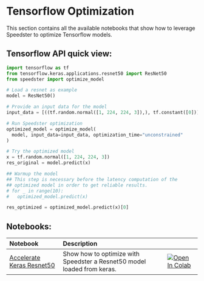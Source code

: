 # **Tensorflow Optimization**

This section contains all the available notebooks that show how to leverage Speedster to optimize Tensorflow models.

## Tensorflow API quick view:

``` python
import tensorflow as tf
from tensorflow.keras.applications.resnet50 import ResNet50
from speedster import optimize_model

# Load a resnet as example
model = ResNet50()

# Provide an input data for the model    
input_data = [((tf.random.normal([1, 224, 224, 3]),), tf.constant([0]))]

# Run Speedster optimization
optimized_model = optimize_model(
  model, input_data=input_data, optimization_time="unconstrained"
)

# Try the optimized model
x = tf.random.normal([1, 224, 224, 3])
res_original = model.predict(x)

## Warmup the model
## This step is necessary before the latency computation of the 
## optimized model in order to get reliable results.
# for _ in range(10):
#   optimized_model.predict(x)

res_optimized = optimized_model.predict(x)[0]
```

## Notebooks:
| Notebook                                                                                                                                       | Description                                                            |                                                                                                                                                                                                                                                                                                             |
|:-----------------------------------------------------------------------------------------------------------------------------------------------|:-----------------------------------------------------------------------|:------------------------------------------------------------------------------------------------------------------------------------------------------------------------------------------------------------------------------------------------------------------------------------------------------------|
| [Accelerate Keras Resnet50](https://github.com/nebuly-ai/nebullvm/blob/main/notebooks/speedster/tensorflow/Accelerate_Tensorflow_ResNet50_with_Speedster.ipynb) | Show how to optimize with Speedster a Resnet50 model loaded from keras. | [![Open In Colab](https://colab.research.google.com/assets/colab-badge.svg)](https://colab.research.google.com/drive/1BChZqgOvTLIgyCyFsIbNXi9VJY2yAXBy?usp=sharing) |
